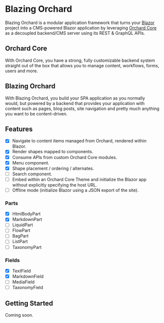 # Blazing Orchard

Blazing Orchard is a modular application framework that turns your [Blazor](https://dotnet.microsoft.com/apps/aspnet/web-apps/blazor) project into a CMS-powered Blazor application by leveraging [Orchard Core](https://github.com/OrchardCMS/OrchardCore/blob/dev/README.md) as a decoupled backend/CMS server using its REST & GraphQL APIs.

## Orchard Core
With Orchard Core, you have a strong, fully customizable backend system straight out of the box that allows you to manage content, workflows, forms, users and more.

## Blazing Orchard
With Blazing Orchard, you build your SPA application as you normally would, but powered by a backend that provides your application with content such as pages, blog posts, site navigation and pretty much anything you want to be content-driven.

## Features

- [x] Navigate to content items managed from Orchard, rendered within Blazor.
- [x] Render shapes mapped to components.
- [x] Consume APIs from custom Orchard Core modules.
- [x] Menu component.
- [x] Shape placement / ordering / alternates.
- [ ] Search component.
- [ ] Embed within an Orchard Core Theme and initialize the Blazor app without explicitly specifying the host URL.
- [ ] Offline mode (initialize Blazor using a JSON export of the site).

### Parts
- [x] HtmlBodyPart
- [x] MarkdownPart
- [ ] LiquidPart
- [ ] FlowPart
- [ ] BagPart
- [ ] ListPart
- [ ] TaxonomyPart

### Fields
- [x] TextField
- [x] MarkdownField
- [ ] MediaField
- [ ] TaxonomyField

## Getting Started

Coming soon.
